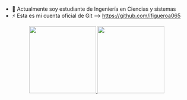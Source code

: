 ### 
- 🔭 Actualmente soy estudiante de Ingeniería en Ciencias y sistemas
- ⚡ Esta es mi cuenta oficial de Git  --> https://github.com/ifigueroa065
<div align="center">
  <a href="https://github.com/Roafnisma">
  <img height="180em" src="https://github-readme-stats.vercel.app/api?username=Roafnisma&show_icons=true&theme=gotham&include_all_commits=true&count_private=true"/>
  <img height="180em" src="https://github-readme-stats.vercel.app/api/top-langs/?username=Roafnisma&layout=compact&langs_count=7&theme=gotham"/>
</div>
<!--
**Roafnisma/Roafnisma** is a ✨ _special_ ✨ repository because its `README.md` (this file) appears on your GitHub profile.

Here are some ideas to get you started:


-->
